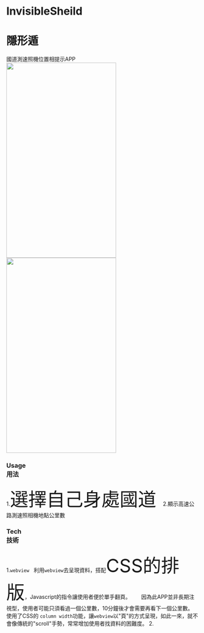 # InvisibleSheild
# 隱形遁
國道測速照機位置相提示APP  
<img src="https://github.com/slk1107/InvisibleSheild/blob/master/ReadHtml/app/src/main/res/drawable/intro.png" width="288" height="512" />
<img src="https://github.com/slk1107/InvisibleSheild/blob/master/ReadHtml/app/src/main/res/drawable/title.png" width="288" height="512" />
<h3> Usage<br>
 用法 </h3>
 1.<font size=8>選擇自己身處國道 </font>  
 2.顯示高速公路測速照相機地點公里數
 
 <h3> Tech<br>
 技術 </h3>
1.<code>webview</code>
    利用<code>webview</code>去呈現資料，搭配<font size=8>CSS的排版</font>，Javascript的指令讓使用者便於單手翻頁。        
    因為此APP並非長期注視型，使用者可能只須看過一個公里數，10分鐘後才會需要再看下一個公里數。      
    使用了CSS的 <code>column width</code>功能，讓<code>webview</code>以"頁"的方式呈現，如此一來，就不會像傳統的"scroll"手勢，常常增加使用者找資料的困難度。        
2.
